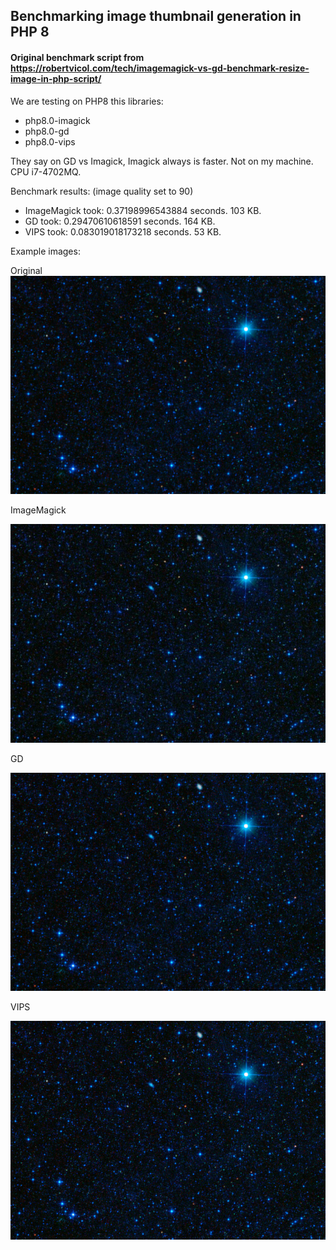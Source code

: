## Benchmarking image thumbnail generation in PHP 8
#### Original benchmark script from https://robertvicol.com/tech/imagemagick-vs-gd-benchmark-resize-image-in-php-script/

We are testing on PHP8 this libraries:
- php8.0-imagick
- php8.0-gd
- php8.0-vips

They say on GD vs Imagick, Imagick always is faster. Not on my machine. CPU i7-4702MQ.

Benchmark results: (image quality set to 90)

- ImageMagick took: 0.37198996543884 seconds. 103 KB.
- GD took: 0.29470610618591 seconds. 164 KB.
- VIPS took: 0.083019018173218 seconds. 53 KB.

Example images:

Original
[<img src="benchmark-img.jpg" width="640"/>](benchmark-img.jpg)

ImageMagick

![Test Imagick](test-imagick.jpg)

GD

![Test GD](test-gd.jpg)

VIPS

![Test VIPS](test-vip.jpg)